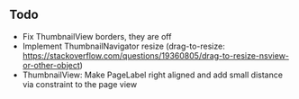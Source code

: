 ## Todo

* Fix ThumbnailView borders, they are off
* Implement ThumbnailNavigator resize (drag-to-resize: https://stackoverflow.com/questions/19360805/drag-to-resize-nsview-or-other-object)
* ThumbnailView: Make PageLabel right aligned and add small distance via constraint to the page view
